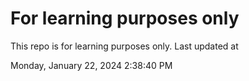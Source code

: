 # For learning purposes only
This repo is for learning purposes only.
Last updated at

Monday, January 22, 2024 2:38:40 PM

